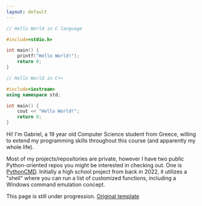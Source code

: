 ```yaml
---
layout: default
---
```


```c
// Hello World in C language

#include<stdio.h>

int main() {
    printf("Hello World!");
    return 0;
}
```

```c++
// Hello World in C++

#include<iostream>
using namespace std;

int main() {
    cout << "Hello World!";
    return 0;
}
```

Hi! I'm Gabriel, a 19 year old Computer Science student from Greece, willing to extend my programming skills throughout this course (and apparently my whole life).

Most of my projects/repositories are private, however I have two public Python-oriented repos you might be interested in checking out. One is [PythonCMD](https://github.com/GabrielRogd/PythonCMD). Initially a high school project from back in 2022, it utilizes a "shell" where you can run a list of customized functions, including a Windows command emulation concept.

This page is still under progression. [Original template](https://github.com/pages-themes/minimal)